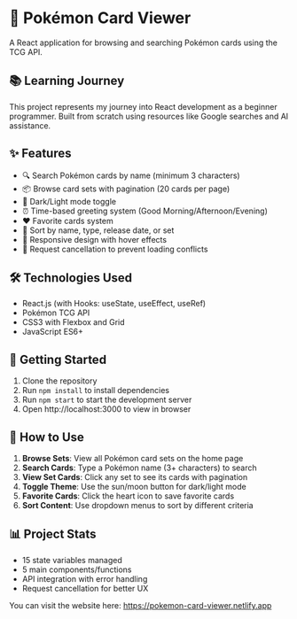 # 🎴 Pokémon Card Viewer

A React application for browsing and searching Pokémon cards using the TCG API.

## 📚 Learning Journey
This project represents my journey into React development as a beginner programmer. Built from scratch using resources like Google searches and AI assistance. 


## ✨ Features
- 🔍 Search Pokémon cards by name (minimum 3 characters)
- 📦 Browse card sets with pagination (20 cards per page)
- 🌙 Dark/Light mode toggle
- ⏰ Time-based greeting system (Good Morning/Afternoon/Evening)
- ❤️ Favorite cards system
- 🔄 Sort by name, type, release date, or set
- 📱 Responsive design with hover effects
- 🚫 Request cancellation to prevent loading conflicts

## 🛠️ Technologies Used
- React.js (with Hooks: useState, useEffect, useRef)
- Pokémon TCG API
- CSS3 with Flexbox and Grid
- JavaScript ES6+

## 🚀 Getting Started
1. Clone the repository
2. Run `npm install` to install dependencies
3. Run `npm start` to start the development server
4. Open http://localhost:3000 to view in browser

## 🎯 How to Use
1. **Browse Sets**: View all Pokémon card sets on the home page
2. **Search Cards**: Type a Pokémon name (3+ characters) to search
3. **View Set Cards**: Click any set to see its cards with pagination
4. **Toggle Theme**: Use the sun/moon button for dark/light mode
5. **Favorite Cards**: Click the heart icon to save favorite cards
6. **Sort Content**: Use dropdown menus to sort by different criteria

## 📊 Project Stats
- 15 state variables managed
- 5 main components/functions
- API integration with error handling
- Request cancellation for better UX

You can visit the website here: https://pokemon-card-viewer.netlify.app
